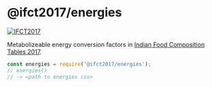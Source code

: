 # @ifct2017/energies

[![IFCT2017](http://ninindia.org/images/ifct_2017.png)](http://ninindia.org/ifct_2017.htm)

Metabolizeable energy conversion factors in [Indian Food Composition Tables 2017].

```javascript
const energies = require('@ifct2017/energies');
// energies()
// -> <path to energies csv>
```


[Indian Food Composition Tables 2017]: http://ifct2017.com/
